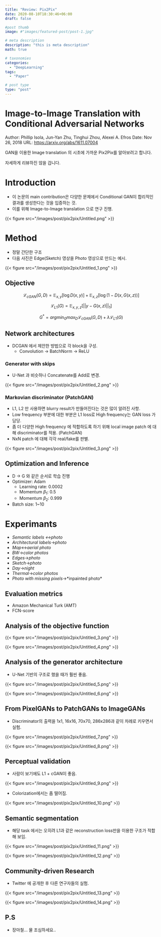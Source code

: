 ```yaml
---
title: "Review: Pix2Pix"
date: 2020-08-10T18:30:46+06:00
draft: false

#post thumb
image: #"images/featured-post/post-1.jpg"

# meta description
description: "this is meta description"
math: true

# taxonomies
categories:
  - "DeepLearning"
tags:
  - "Paper"

# post type
type: "post"
---
```


# Image-to-Image Translation with Conditional Adversarial Networks

Author: Phillip Isola, Jun-Yan Zhu, Tinghui Zhou, Alexei A. Efros
Date: Nov 26, 2018
URL: https://arxiv.org/abs/1611.07004

GAN을 이용한 Image translation 의 시초에 가까운 Pix2Pix를 알아보려고 합니다. 

자세하게 리뷰하진 않을 겁니다. 

# Introduction

- 이 논문의 main contribution은 다양한 문제에서 Conditional GAN이 합리적인 결과를 생성한다는 것을 입증하는 것.
- 이를 위해 Image-to-Image translation 으로 연구 진행.

{{< figure src="/images/post/pix2pix/Untitled.png" >}}

# Method

- 정말 간단한 구조
- 다음 사진은 Edge(Sketch) 영상을 Photo 영상으로 만드는 예시.

{{< figure src="/images/post/pix2pix/Untitled_1.png" >}}

## Objective

$$\mathcal{L}_{cGAN}(G, D) = \mathbb{E}_{x, y}[\log D(x, y)] + \mathbb{E}_{x, z}[\log (1-D(x, G(x, z))]$$

$$\mathcal{L}_{L1}(G) = \mathbb{E}_{x, y, z}[||y-G(x,z)||_1]$$

$$G^* = argmin_Gmax_D\mathcal{L}_{cGAN}(G, D) + \lambda\mathcal{L}_{L1}(G)$$

## Network architectures

- DCGAN 에서 제안한 방법으로 각 block을 구성.
    - Convolution → BatchNorm → ReLU

### Generator with skips

- U-Net 과 비슷하나 Concatenate를 Add로 변경.

{{< figure src="/images/post/pix2pix/Untitled_2.png" >}}

### Markovian discriminator (PatchGAN)

- L1, L2 만 사용하면 blurry result가 만들어진다는 것은 많이 알려진 사항.
- Low frequency 부분에 대한 부분은 L1 loss로 High frequency는 GAN loss 가 담당.
- 좀 더 다양한 High frequency 에 적합하도록 하기 위해 local image patch 에 대해 discriminator를 적용. (PatchGAN)
- NxN patch 에 대해 각각 real/fake를 판별.

{{< figure src="/images/post/pix2pix/Untitled_3.png" >}}

## Optimization and Inference

- D → G 와 같은 순서로 학습 진행
- Optimizer: Adam
    - Learning rate: 0.0002
    - Momentum $\beta_1$: 0.5
    - Momentum $\beta_2$: 0.999
- Batch size: 1~10

# Experimants

- *Semantic labels ↔photo*
- *Architectural labels*→*photo*
- *Map*↔*aerial photo*
- *BW*→*color photos*
- *Edges*→*photo*
- *Sketch*→*photo*
- *Day*→*night*
- *Thermal*→*color photos*
- *Photo with missing pixels*→*inpainted photo\*

## Evaluation metrics

- Amazon Mechanical Turk (AMT)
- FCN-score

## Analysis of the  objective function

{{< figure src="/images/post/pix2pix/Untitled_3.png" >}}

{{< figure src="/images/post/pix2pix/Untitled_4.png" >}}

## Analysis of the generator architecture

- U-Net 기반의 구조로 했을 때가 훨씬 좋음.

{{< figure src="/images/post/pix2pix/Untitled_5.png" >}}

{{< figure src="/images/post/pix2pix/Untitled_6.png" >}}

## From PixelGANs to PatchGANs to ImageGANs

- Discriminator의 출력을 1x1, 16x16, 70x70, 286x286과 같이 차례로 키우면서 실험.

{{< figure src="/images/post/pix2pix/Untitled_7.png" >}}

{{< figure src="/images/post/pix2pix/Untitled_8.png" >}}

## Perceptual validation

- 사람이 보기에도 L1 + cGAN이 좋음.

{{< figure src="/images/post/pix2pix/Untitled_9.png" >}}

- Colorization에서는 좀 떨어짐.

{{< figure src="/images/post/pix2pix/Untitled_10.png" >}}

## Semantic segmentation

- 해당 task 에서는 오히려 L1과 같은 reconstruction loss만을 이용한 구조가 적합해 보임.

{{< figure src="/images/post/pix2pix/Untitled_11.png" >}}

{{< figure src="/images/post/pix2pix/Untitled_12.png" >}}

## Community-driven Research

- Twitter 에 공개한 후 다른 연구자들의 실험.

{{< figure src="/images/post/pix2pix/Untitled_13.png" >}}

{{< figure src="/images/post/pix2pix/Untitled_14.png" >}}


## P.S
- 장마철... 물 조심하세요..